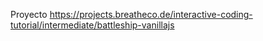 Proyecto 
https://projects.breatheco.de/interactive-coding-tutorial/intermediate/battleship-vanillajs

